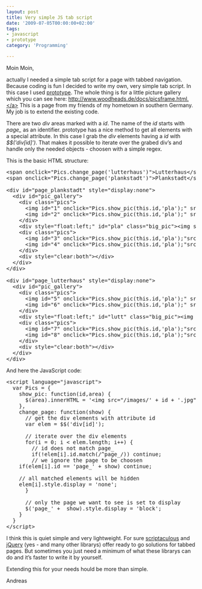 ```yaml
---
layout: post
title: Very simple JS tab script
date: '2009-07-05T00:00:00+02:00'
tags:
- javascript
- prototype
category: 'Programming'

---
```

Moin Moin,

actually I needed a simple tab script for a page with tabbed navigation. Because coding is fun I decided to write my own, very simple tab script. In this case I used <a href="http://www.prototype-js.org" target="_blank">prototype</a>. The whole thing is for a little picture gallery which you can see here: <a href="http://www.woodheads.de/docs/picsframe.html." target="_blank">http://www.woodheads.de/docs/picsframe.html.</a> This is a page from my friends of my hometown in southern Germany. My job is to extend the existing code.

There are two <em>div</em> areas marked with a <em>id</em>. The name of the <em>id</em> starts with <em>page_</em> as an identifier. prototype has a nice method to get all elements with a special attribute. In this case I grab the <em>div</em> elements having a <em>id</em> with <em>$$(&#8216;div[id]&#8217;)</em>. That makes it possible to iterate over the grabed div&#8217;s and handle only the needed objects - choosen with a simple regex.

This is the basic HTML structure:

<pre>&lt;span onclick="Pics.change_page('lutterhaus')"&gt;Lutterhaus&lt;/span&gt; |
&lt;span onclick="Pics.change_page('plankstadt')"&gt;Plankstadt&lt;/span&gt;

&lt;div id="page_plankstadt" style="display:none"&gt;
  &lt;div id="pic_gallery"&gt;
    &lt;div class="pics"&gt;
      &lt;img id="1" onclick="Pics.show_pic(this.id,'pla');" src="/img/1_th.jpg" alt="#" /&gt;&lt;br /&gt;
      &lt;img id="2" onclick="Pics.show_pic(this.id,'pla');" src="/img/2_th.jpg" alt="#" /&gt;&lt;br /&gt;
    &lt;/div&gt;
    &lt;div style="float:left;" id="pla" class="big_pic"&gt;&lt;img src="/images/1.jpg" /&gt;&lt;/div&gt;
    &lt;div class="pics"&gt;
      &lt;img id="3" onclick="Pics.show_pic(this.id,'pla');"src="/img/5_th.jpg" alt="#" /&gt;&lt;br /&gt;
      &lt;img id="4" onclick="Pics.show_pic(this.id,'pla');"src="/img/6_th.jpg" alt="#" /&gt;&lt;br /&gt;
    &lt;/div&gt;
    &lt;div style="clear:both"&gt;&lt;/div&gt;
  &lt;/div&gt;
&lt;/div&gt;

&lt;div id="page_lutterhaus" style="display:none"&gt;
  &lt;div id="pic_gallery"&gt;
    &lt;div class="pics"&gt;
      &lt;img id="5" onclick="Pics.show_pic(this.id,'pla');" src="/img/5_th.jpg" alt="#" /&gt;&lt;br /&gt;
      &lt;img id="6" onclick="Pics.show_pic(this.id,'pla');" src="/img/6_th.jpg" alt="#" /&gt;&lt;br /&gt;
    &lt;/div&gt;
    &lt;div style="float:left;" id="lutt" class="big_pic"&gt;&lt;img src="/images/1.jpg" /&gt;&lt;/div&gt;
    &lt;div class="pics"&gt;
      &lt;img id="7" onclick="Pics.show_pic(this.id,'pla');"src="/img/7_th.jpg" alt="#" /&gt;&lt;br /&gt;
      &lt;img id="8" onclick="Pics.show_pic(this.id,'pla');"src="/img/8_th.jpg" alt="#" /&gt;&lt;br /&gt;
    &lt;/div&gt;
    &lt;div style="clear:both"&gt;&lt;/div&gt;
  &lt;/div&gt;
&lt;/div&gt;</pre>

And here the JavaScript code:
<pre>&lt;script language="javascript"&gt;
  var Pics = {
    show_pic: function(id,area) {
      $(area).innerHTML = '&lt;img src="/images/' + id + '.jpg" /&gt;';
    },
    change_page: function(show) {
      // get the div elements with attribute id
      var elem = $$('div[id]');

      // iterate over the div elements
      for(i = 0; i &lt; elem.length; i++) {
        // id does not match page_
        if(!elem[i].id.match(/^page_/)) continue;
        // we ignore the page to be choosen
	if(elem[i].id == 'page_' + show) continue;

	// all matched elements will be hidden
	elem[i].style.display = 'none';
      }

      // only the page we want to see is set to display
      $('page_' +  show).style.display = 'block';
    }
  }
&lt;/script&gt;</pre>

I think this is quiet simple and very lightweight. For sure <a href="http://script.aculo.us/" target="_blank">scriptaculous</a> and <a href="http://www.jquery.com" target="_blank">jQuery</a> (yes - and many other librarys) offer ready to go solutions for tabbed pages. But sometimes you just need a minimum of what these librarys can do and it&#8217;s faster to write it by yourself.

Extending this for your needs hould be more than simple.

Andreas
